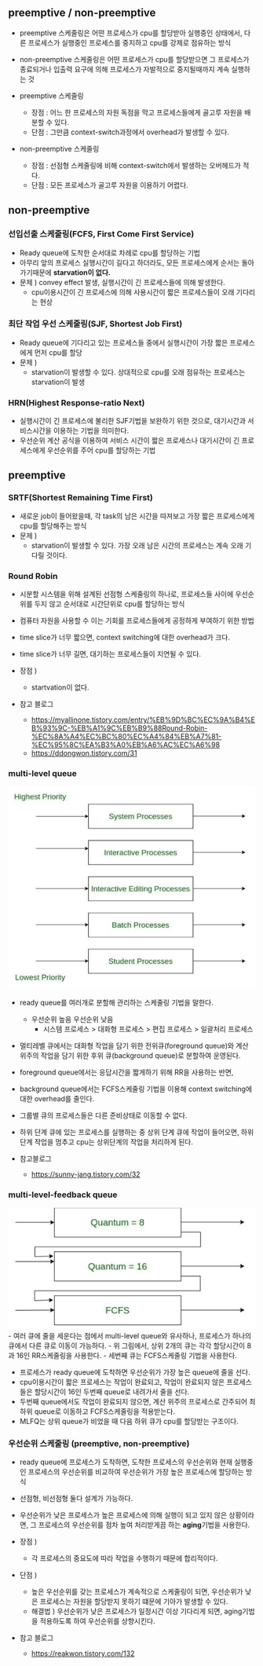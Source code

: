 ## preemptive / non-preemptive
- preemptive 스케줄링은 어떤 프로세스가 cpu를 할당받아 실행중인 상태에서, 다른 프로세스가 실행중인 프로세스를 중지하고 cpu를 강제로 점유하는 방식
- non-preemptive 스케줄링은 어떤 프로세스가 cpu를 할당받으면 그 프로세스가 종료되거나 입출력 요구에 의해 프로세스가 자발적으로 중지될때까지 계속 실행하는 것

- preemptive 스케줄링
  - 장점 : 어느 한 프로세스의 자원 독점을 막고 프로세스들에게 골고루 자원을 배분할 수 있다.
  - 단점 : 그만큼 context-switch과정에서 overhead가 발생할 수 있다.
- non-preemptive 스케줄링
  - 장점 : 선점형 스케줄링에 비해 context-switch에서 발생하는 오버헤드가 적다.
  - 단점 : 모든 프로세스가 골고루 자원을 이용하기 어렵다.


## non-preemptive
### 선입선출 스케줄링(FCFS, First Come First Service)
- Ready queue에 도착한 순서대로 차례로 cpu를 할당하는 기법
- 아무리 앞의 프로세스 실행시간이 길다고 하더라도, 모든 프로세스에게 순서는 돌아가기때문에 **starvation이 없다.**
- 문제 ) convey effect 발생, 실행시간이 긴 프로세스들에 의해 발생한다.
  - cpu이용시간이 긴 프로세스에 의해 사용시간이 짧은 프로세스들이 오래 기다리는 현상

### 최단 작업 우선 스케줄링(SJF, Shortest Job First)
- Ready queue에 기다리고 있는 프로세스들 중에서 실행시간이 가장 짧은 프로세스에게 먼저 cpu를 할당
- 문제 )
  - starvation이 발생할 수 있다. 상대적으로 cpu를 오래 점유하는 프로세스는 starvation이 발생

### HRN(Highest Response-ratio Next)
- 실행시간이 긴 프로세스에 불리한 SJF기법을 보완하기 위한 것으로, 대기시간과 서비스시간을 이용하는 기법을 의미한다.
- 우선순위 계산 공식을 이용하여 서비스 시간이 짧은 프로세스나 대기시간이 긴 프로세스에게 우선순위를 주어 cpu를 할당하는 기법

## preemptive
### SRTF(Shortest Remaining Time First)
- 새로운 job이 들어왔을때, 각 task의 남은 시간을 따져보고 가장 짧은 프로세스에게 cpu를 할당해주는 방식
- 문제 ) 
  - starvation이 발생할 수 있다. 가장 오래 남은 시간의 프로세스는 계속 오래 기다릴 것이다.

### Round Robin
- 시분할 시스템을 위해 설계된 선점형 스케줄링의 하나로, 프로세스들 사이에 우선순위를 두지 않고 순서대로 시간단위로 cpu를 할당하는 방식
- 컴퓨터 자원을 사용할 수 이는 기회를 프로세스들에게 공정하게 부여하기 위한 방법

- time slice가 너무 짧으면, context switching에 대한 overhead가 크다.
- time slice가 너무 길면, 대기하는 프로세스들이 지연될 수 있다.
- 장점 ) 
  - startvation이 없다.

- 참고 블로그
  - https://myallinone.tistory.com/entry/%EB%9D%BC%EC%9A%B4%EB%93%9C-%EB%A1%9C%EB%B9%88Round-Robin-%EC%8A%A4%EC%BC%80%EC%A4%84%EB%A7%81-%EC%95%8C%EA%B3%A0%EB%A6%AC%EC%A6%98
  - https://ddongwon.tistory.com/31

### multi-level queue
<img src="../image/multi-level.PNG">

- ready queue를 여러개로 분할해 관리하는 스케줄링 기법을 말한다.
  - 우선순위 높음                                     우선순위 낮음
    - 시스템 프로세스 > 대화형 프로세스 > 편집 프로세스 > 일괄처리 프로세스 
- 멀티레벨 큐에서는 대화형 작업을 담기 위한 전위큐(foreground queue)와 계산 위주의 작업을 담기 위한 후위 큐(background queue)로 분할하여 운영된다.
- foreground queue에서는 응답시간을 짧게하기 위해 RR을 사용하는 반면, 
- background queue에서는 FCFS스케줄링 기법을 이용해 context switching에 대한 overhead를 줄인다.
- 그룹별 큐의 프로세스들은 다른 준비상태로 이동할 수 없다.
- 하위 단계 큐에 있는 프로세스를 실행하는 중 상위 단계 큐에 작업이 들어오면, 하위 단계 작업을 멈추고 cpu는 상위단계의 작업을 처리하게 된다.

- 참고블로그
  - https://sunny-jang.tistory.com/32

### multi-level-feedback queue
<img src="../image/multi-level-feedback.PNG">
- 여러 큐에 줄을 세운다는 점에서 multi-level queue와 유사하나, 프로세스가 하나의 큐에서 다른 큐로 이동이 가능하다.
- 위 그림에서, 상위 2개의 큐는 각각 할당시간이 8과 16인 RR스케줄링을 사용한다.
- 세번째 큐는 FCFS스케줄링 기법을 사용한다.

- 프로세스가 ready queue에 도착하면 우선순위가 가장 높은 queue에 줄을 선다.
- cpu이용시간이 짧은 프로세스는 작업이 완료되고, 작업이 완료되지 않은 프로세스들은 할당시간이 16인 두번째 queue로 내려가서 줄을 선다.
- 두번째 queue에서도 작업이 완료되지 않으면, 계산 위주의 프로세스로 간주되어 최하위 queue로 이동하고 FCFS스케줄링을 적용받는다.
- MLFQ는 상위 queue가 비었을 때 다음 하위 큐가 cpu를 할당받는 구조이다.

### 우선순위 스케줄링 (preemptive, non-preemptive)
- ready queue에 프로세스가 도착하면, 도착한 프로세스의 우선순위와 현재 실행중인 프로세스의 우선순위를 비교하여 우선순위가 가장 높은 프로세스에 할당하는 방식
- 선점형, 비선점형 둘다 설계가 가능하다.
- 우선순위가 낮은 프로세스가 높은 프로세스에 의해 실행이 되고 있지 않은 상황이라면, 그 프로세스의 우선순위를 점차 높여 처리받게끔 하는 **aging**기법을 사용한다.
- 장점 ) 
  - 각 프로세스의 중요도에 따라 작업을 수행하기 때문에 합리적이다.
- 단점 ) 
  - 높은 우선순위를 갖는 프로세스가 계속적으로 스케줄링이 되면, 우선순위가 낮은 프로세스는 자원을 할당받지 못하기 떄문에 기아가 발생할 수 있다.
  - 해결법 ) 우선순위가 낮은 프로세스가 일정시간 이상 기다리게 되면, aging기법을 적용하도록 하여 우선순위를 상향시킨다. 

- 참고 블로그
  - https://reakwon.tistory.com/132





